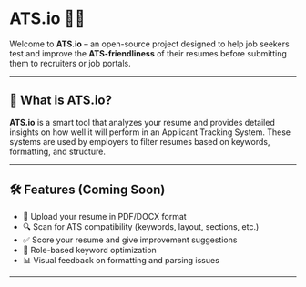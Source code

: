# ATS.io 🧠📄

Welcome to **ATS.io** – an open-source project designed to help job seekers test and improve the **ATS-friendliness** of their resumes before submitting them to recruiters or job portals.

---

## 🚀 What is ATS.io?

**ATS.io** is a smart tool that analyzes your resume and provides detailed insights on how well it will perform in an Applicant Tracking System. These systems are used by employers to filter resumes based on keywords, formatting, and structure.

---

## 🛠️ Features (Coming Soon)

- 📄 Upload your resume in PDF/DOCX format  
- 🔍 Scan for ATS compatibility (keywords, layout, sections, etc.)  
- ✅ Score your resume and give improvement suggestions  
- 💼 Role-based keyword optimization  
- 📊 Visual feedback on formatting and parsing issues  

---


